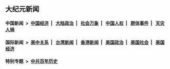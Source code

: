 ## 大纪元新闻

#### 中国新闻 &nbsp;>&nbsp; [中国经济](indexes/ncid283/README.md?03080445) &nbsp;| &nbsp; [大陆政治](indexes/ncid277/README.md?03080445) &nbsp;| &nbsp; [社会万象](indexes/ncid282/README.md?03080445) &nbsp;| &nbsp; [中国人权](indexes/ncid278/README.md?03080445) &nbsp;| &nbsp; [群体事件](indexes/ncid279/README.md?03080445) &nbsp;| &nbsp; [天灾人祸](indexes/ncid280/README.md?03080445)

#### 国际新闻 &nbsp;>&nbsp; [美中关系](indexes/nf1412576/README.md?03080445) &nbsp;| &nbsp; [台湾新闻](indexes/ncid1349361/README.md?03080445) &nbsp;| &nbsp; [香港新闻](indexes/ncid1349362/README.md?03080445) &nbsp;| &nbsp; [美国政治](indexes/ncid1078159/README.md?03080445) &nbsp;| &nbsp; [美国社会](indexes/ncid1078160/README.md?03080445) &nbsp;| &nbsp; [美国经济](indexes/ncid1078158/README.md?03080445)

#### 特别专题 &nbsp;>&nbsp; [中共百年历史](https://github.com/epoch-news/epoch-special/blob/master/README.md?03080445)  
